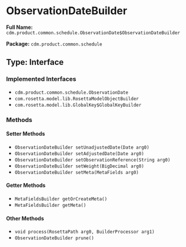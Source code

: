 # ObservationDateBuilder

**Full Name:** `cdm.product.common.schedule.ObservationDate$ObservationDateBuilder`

**Package:** `cdm.product.common.schedule`

## Type: Interface

### Implemented Interfaces

- `cdm.product.common.schedule.ObservationDate`
- `com.rosetta.model.lib.RosettaModelObjectBuilder`
- `com.rosetta.model.lib.GlobalKey$GlobalKeyBuilder`

### Methods

#### Setter Methods

- `ObservationDateBuilder setUnadjustedDate(Date arg0)`
- `ObservationDateBuilder setAdjustedDate(Date arg0)`
- `ObservationDateBuilder setObservationReference(String arg0)`
- `ObservationDateBuilder setWeight(BigDecimal arg0)`
- `ObservationDateBuilder setMeta(MetaFields arg0)`

#### Getter Methods

- `MetaFieldsBuilder getOrCreateMeta()`
- `MetaFieldsBuilder getMeta()`

#### Other Methods

- `void process(RosettaPath arg0, BuilderProcessor arg1)`
- `ObservationDateBuilder prune()`


